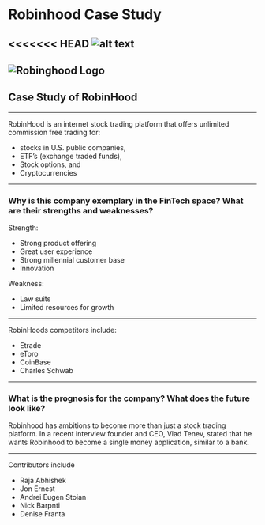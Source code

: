 # Robinhood Case Study

<<<<<<< HEAD
![alt text](image.jpg)
---
![Robinghood Logo](https://user-images.githubusercontent.com/33834053/138567841-aaa08602-3d78-4756-8d9c-b1335cfa5ad3.png)
---

## Case Study of RobinHood

---
RobinHood is an internet stock trading platform that offers unlimited commission free trading for:
- stocks in U.S. public companies,
- ETF’s (exchange traded funds),
- Stock options, and
- Cryptocurrencies

---
### Why is this company exemplary in the FinTech space? What are their strengths and weaknesses?
Strength:
- Strong product offering
- Great user experience
- Strong millennial customer base
- Innovation

Weakness:
- Law suits
- Limited resources for growth
---
RobinHoods competitors include:
- Etrade
- eToro
- CoinBase
- Charles Schwab

---
### What is the prognosis for the company? What does the future look like?

Robinhood has ambitions to become more than just a stock trading platform.  In a recent interview founder and CEO, Vlad Tenev, stated that he wants Robinhood to become a single money application, similar to a bank.

---

Contributors include
- Raja Abhishek
- Jon Ernest
- Andrei Eugen Stoian
- Nick Barpnti
- Denise Franta
